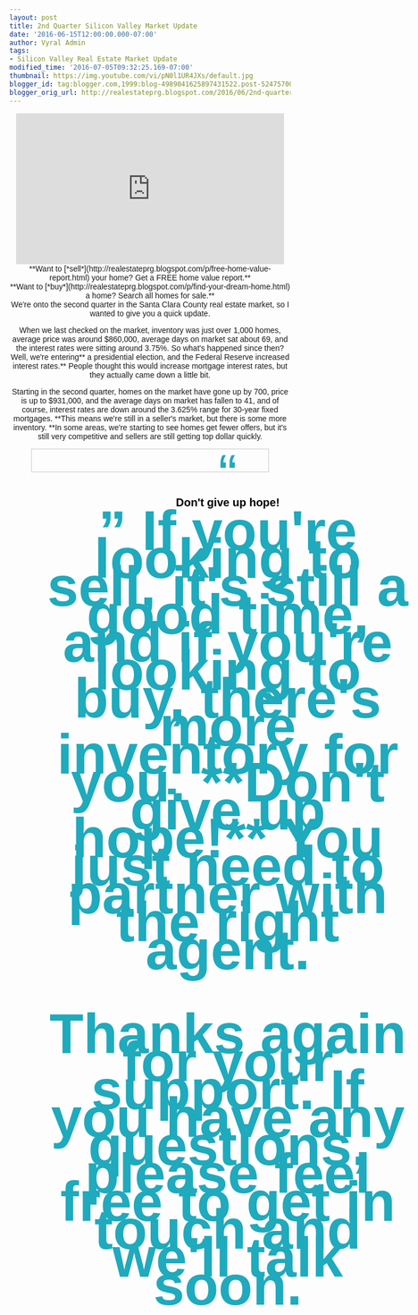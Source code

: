 ```yaml
---
layout: post
title: 2nd Quarter Silicon Valley Market Update
date: '2016-06-15T12:00:00.000-07:00'
author: Vyral Admin
tags:
- Silicon Valley Real Estate Market Update
modified_time: '2016-07-05T09:32:25.169-07:00'
thumbnail: https://img.youtube.com/vi/pN0l1UR4JXs/default.jpg
blogger_id: tag:blogger.com,1999:blog-4989041625897431522.post-5247570046430132565
blogger_orig_url: http://realestateprg.blogspot.com/2016/06/2nd-quarter-silicon-valley-market-update.html
---
```


<div class="embed-container" style="text-align: center;"><!--insert embed code 
here-->   <iframe allowfullscreen="" frameborder="0" height="270" 
src="https://www.youtube.com/embed/pN0l1UR4JXs" width="480"></iframe> 
<!--end--> 
<div style="text-align: center;"><span style="font-family: &quot;arial&quot; , 
&quot;helvetica&quot; , sans-serif;">**Want to 
[*sell*](http://realestateprg.blogspot.com/p/free-home-value-report.html) your 
home? Get a FREE home value report.**<div style="text-align: center;"><span 
style="font-family: &quot;arial&quot; , &quot;helvetica&quot; , 
sans-serif;">**Want to 
[*buy*](http://realestateprg.blogspot.com/p/find-your-dream-home.html) a home? 
Search all homes for sale.**<div style="text-align: center;"> 
We're onto the second quarter in the Santa Clara County real estate market, so 
I wanted to give you a quick update. 

When we last checked on the market, inventory was just over 1,000 homes, 
average price was around $860,000, average days on market sat about 69, and 
the interest rates were sitting around 3.75%. So what's happened since then? 
Well, we're entering** a presidential election, and the Federal Reserve 
increased interest rates.** People thought this would increase mortgage 
interest rates, but they actually came down a little bit. 

Starting in the second quarter, homes on the market have gone up by 700, price 
is up to $931,000, and the average days on market has fallen to 41, and of 
course, interest rates are down around the 3.625% range for 30-year fixed 
mortgages. **This means we're still in a seller's market, but there is some 
more inventory. **In some areas, we're starting to see homes get fewer offers, 
but it's still very competitive and sellers are still getting top dollar 
quickly. 

<div style="border: solid 1px #c9c9c9; display: block; margin: 0 auto; 
padding: 20px 10px; width: 80%;"><span style="color: #1faabd; display: block; 
float: left; font-family: &quot;arial&quot; , sans-serif; font-size: 100px; 
line-height: 50px; position: absolute;">“ 
<div style="color: black; font-size: 20px; font-weight: bold; margin: 0 auto; 
padding: 0 10px; text-align: center;">Don't give up hope! 
<span style="color: #1faabd; display: block; float: right; font-family: 
&quot;arial&quot; , sans-serif; font-size: 100px; line-height: 50px;">” 
If you're looking to sell, it's still a good time, and if you're looking to 
buy, there's more inventory for you. **Don't give up hope!** You just need to 
partner with the right agent. 

Thanks again for your support. If you have any questions, please feel free to 
get in touch and we'll talk soon. 